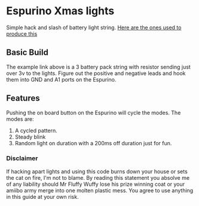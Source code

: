 Espurino Xmas lights
====================

Simple hack and slash of battery light string. [Here are the ones used to produce this](https://www.amazon.co.uk/gp/product/B017OTTF50/ref=oh_aui_detailpage_o00_s00?ie=UTF8&psc=10)

## Basic Build
The example link above is a 3 battery pack string with resistor sending just over 3v to the lights.  Figure out the positive and negative leads and hook them into GND and A1 ports on the Espurino.

## Features
Pushing the on board button on the Espurino will cycle the modes.  The modes are:
1. A cycled pattern.
2. Steady blink
3. Random light on duration with a 200ms off duration just for fun.

### Disclaimer
If hacking apart lights and using this code burns down your house or sets the cat on fire, I'm not to blame. By reading this statement you absolve me of any liability should Mr Fluffy Wuffy lose his prize winning coat or your amiibo army merge into one molten plastic mess. You agree to use anything in this guide at your own risk.
